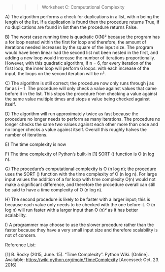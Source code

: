 >>> Worksheet C: Computational Complexity

A)	The algorithm performs a check for duplications in a list, with n being the length of the list. If a duplication is found then the procedure returns True, if no duplications are found in list then the procedure returns False.

B)	The worst case running time is quadratic O(N)² because the program has a for loop nested within the first for loop and therefore, the amount of iterations needed increases by the square of the input size. The program would have been linear had the second list not been nested in the first, and adding a new loop would increase the number of iterations proportionally. However, with this quadratic algorithm, if n = 6, for every iteration of the first loop, the inner loop will perform 6 loops: with each increase of the input, the loops on the second iteration will be n².

C)	The algorithm is still correct; the procedure now only runs through j as far as i – 1. The procedure will only check a value against values that came before it in the list. This stops the procedure from checking a value against the same value multiple times and stops a value being checked against itself.

D)	The algorithm will run approximately twice as fast because the procedure no longer needs to perform as many iterations. The procedure no longer checks the same two values against each other more than once and no longer checks a value against itself. Overall this roughly halves the number of iterations.

E)	The time complexity is now

F)	The time complexity of Python’s built-in [1] SORT () function is O (n log n).

G)	The procedure’s computational complexity is O (n log n); the procedure uses the SORT () function with the time complexity of O (n log n). For large input values the addition of a for loop with time complexity O(n) would not make a significant difference, and therefore the procedure overall can still be said to have a time complexity of O (n log n).

H)	The second procedure is likely to be faster with a larger input; this is because each value only needs to be checked with the one before it. O (n log n) will run faster with a larger input than O (n)² as it has better scalability.

I)	A programmer may choose to use the slower procedure rather than the faster because they have a very small input size and therefore scalability is not of concern. 

Reference List:

[1] B. Rocky (2015, June. 15). “Time Complexity”. Python Wiki. [Online]. Available: https://wiki.python.org/moin/TimeComplexity [Accessed: Oct. 23. 2016]

